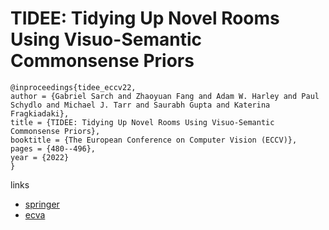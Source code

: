 # TIDEE: Tidying Up Novel Rooms Using Visuo-Semantic Commonsense Priors

```
@inproceedings{tidee_eccv22,
author = {Gabriel Sarch and Zhaoyuan Fang and Adam W. Harley and Paul Schydlo and Michael J. Tarr and Saurabh Gupta and Katerina Fragkiadaki},
title = {TIDEE: Tidying Up Novel Rooms Using Visuo-Semantic Commonsense Priors},
booktitle = {The European Conference on Computer Vision (ECCV)},
pages = {480--496},
year = {2022}
}
```

links
- [springer](https://link.springer.com/chapter/10.1007/978-3-031-19842-7_28)
- [ecva](https://www.ecva.net/papers/eccv_2022/papers_ECCV/html/4668_ECCV_2022_paper.php)
